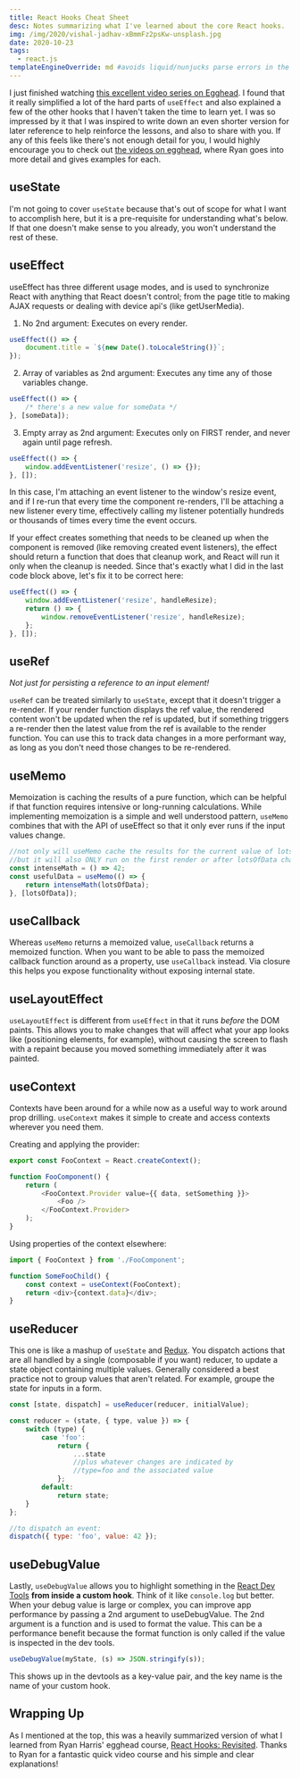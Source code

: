 ```yaml
---
title: React Hooks Cheat Sheet
desc: Notes summarizing what I've learned about the core React hooks.
img: /img/2020/vishal-jadhav-xBmmFz2psKw-unsplash.jpg
date: 2020-10-23
tags:
  - react.js
templateEngineOverride: md #avoids liquid/nunjucks parse errors in the react code samples
---
```


I just finished watching [this excellent video series on Egghead][1]. I found that it really simplified a lot of the hard parts of `useEffect` and also explained a few of the other hooks that I haven't taken the time to learn yet. I was so impressed by it that I was inspired to write down an even shorter version for later reference to help reinforce the lessons, and also to share with you. If any of this feels like there's not enough detail for you, I would highly encourage you to check out [the videos on egghead][1], where Ryan goes into more detail and gives examples for each.

## useState

I'm not going to cover `useState` because that's out of scope for what I want to accomplish here, but it is a pre-requisite for understanding what's below. If that one doesn't make sense to you already, you won't understand the rest of these.

## useEffect

useEffect has three different usage modes, and is used to synchronize React with anything that React doesn't control; from the page title to making AJAX requests or dealing with device api's (like getUserMedia).

1. No 2nd argument: Executes on every render.

```js
useEffect(() => {
	document.title = `${new Date().toLocaleString()}`;
});
```

2. Array of variables as 2nd argument: Executes any time any of those variables change.

```js
useEffect(() => {
	/* there's a new value for someData */
}, [someData]);
```

3. Empty array as 2nd argument: Executes only on FIRST render, and never again until page refresh.

```js
useEffect(() => {
	window.addEventListener('resize', () => {});
}, []);
```

In this case, I'm attaching an event listener to the window's resize event, and if I re-run that every time the component re-renders, I'll be attaching a new listener every time, effectively calling my listener potentially hundreds or thousands of times every time the event occurs.

If your effect creates something that needs to be cleaned up when the component is removed (like removing created event listeners), the effect should return a function that does that cleanup work, and React will run it only when the cleanup is needed. Since that's exactly what I did in the last code block above, let's fix it to be correct here:

```js
useEffect(() => {
	window.addEventListener('resize', handleResize);
	return () => {
		window.removeEventListener('resize', handleResize);
	};
}, []);
```

## useRef

_Not just for persisting a reference to an input element!_

`useRef` can be treated similarly to `useState`, except that it doesn't trigger a re-render. If your render function displays the ref value, the rendered content won't be updated when the ref is updated, but if something triggers a re-render then the latest value from the ref is available to the render function. You can use this to track data changes in a more performant way, as long as you don't need those changes to be re-rendered.

## useMemo

Memoization is caching the results of a pure function, which can be helpful if that function requires intensive or long-running calculations. While implementing memoization is a simple and well understood pattern, `useMemo` combines that with the API of useEffect so that it only ever runs if the input values change.

```js
//not only will useMemo cache the results for the current value of lotsOfData
//but it will also ONLY run on the first render or after lotsOfData changes
const intenseMath = () => 42;
const usefulData = useMemo(() => {
	return intenseMath(lotsOfData);
}, [lotsOfData]);
```

## useCallback

Whereas `useMemo` returns a memoized value, `useCallback` returns a memoized function. When you want to be able to pass the memoized callback function around as a property, use `useCallback` instead. Via closure this helps you expose functionality without exposing internal state.

## useLayoutEffect

`useLayoutEffect` is different from `useEffect` in that it runs _before_ the DOM paints. This allows you to make changes that will affect what your app looks like (positioning elements, for example), without causing the screen to flash with a repaint because you moved something immediately after it was painted.

## useContext

Contexts have been around for a while now as a useful way to work around prop drilling. `useContext` makes it simple to create and access contexts wherever you need them.

Creating and applying the provider:

```js
export const FooContext = React.createContext();

function FooComponent() {
	return (
		<FooContext.Provider value={{ data, setSomething }}>
			<Foo />
		</FooContext.Provider>
	);
}
```

Using properties of the context elsewhere:

```js
import { FooContext } from './FooComponent';

function SomeFooChild() {
	const context = useContext(FooContext);
	return <div>{context.data}</div>;
}
```

## useReducer

This one is like a mashup of `useState` and [Redux][2]. You dispatch actions that are all handled by a single (composable if you want) reducer, to update a state object containing multiple values. Generally considered a best practice not to group values that aren't related. For example, groupe the state for inputs in a form.

```js
const [state, dispatch] = useReducer(reducer, initialValue);

const reducer = (state, { type, value }) => {
	switch (type) {
		case 'foo':
			return {
				...state
				//plus whatever changes are indicated by
				//type=foo and the associated value
			};
		default:
			return state;
	}
};

//to dispatch an event:
dispatch({ type: 'foo', value: 42 });
```

## useDebugValue

Lastly, `useDebugValue` allows you to highlight something in the [React Dev Tools][3] **from inside a custom hook**. Think of it like `console.log` but better. When your debug value is large or complex, you can improve app performance by passing a 2nd argument to useDebugValue. The 2nd argument is a function and is used to format the value. This can be a performance benefit because the format function is only called if the value is inspected in the dev tools.

```js
useDebugValue(myState, (s) => JSON.stringify(s));
```

This shows up in the devtools as a key-value pair, and the key name is the name of your custom hook.

## Wrapping Up

As I mentioned at the top, this was a heavily summarized version of what I learned from Ryan Harris' egghead course, [React Hooks: Revisited][1]. Thanks to Ryan for a fantastic quick video course and his simple and clear explanations!

[1]: https://egghead.io/playlists/react-hooks-revisited-abce
[2]: https://github.com/reduxjs/redux
[3]: https://chrome.google.com/webstore/detail/react-developer-tools/fmkadmapgofadopljbjfkapdkoienihi
[4]: https://reactjs.org/docs/hooks-reference.html#defer-formatting-debug-values
